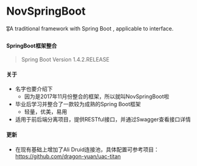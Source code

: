# NovSpringBoot
🎖A traditional framework with Spring Boot , applicable to interface.

#### SpringBoot框架整合
> Spring Boot Version 1.4.2.RELEASE

#### 关于
- 名字也要介绍下
	- 因为是2017年11月份整合的框架，所以就叫NovSpringBoot啦
- 毕业后学习并整合了一款较为成熟的Spring Boot框架
	- 轻量，优美，易用
- 适用于前后端分离项目，提供RESTful接口，并通过Swagger查看接口详情

#### 更新
- 在现有基础上增加了Ali Druid连接池，具体配置可参考项目：https://github.com/dragon-yuan/uac-titan
